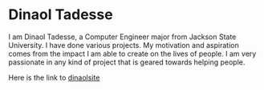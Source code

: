 # Dinaol Tadesse

I am Dinaol Tadesse, a Computer Engineer major from Jackson State University. 
I have done various projects. My motivation and aspiration comes from the impact I am able to create on the lives of people. 
I am very passionate in any kind of project that is geared towards helping people.

Here is the link to [dinaolsite](https://dinaolmelak.github.io/dinaolsite/)
